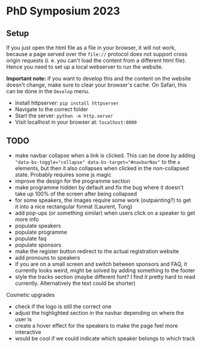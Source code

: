 # PhD Symposium 2023

## Setup

If you just open the html file as a file in your browser, it will not work, because a page served over the `file://` protocol does not support cross origin requests (i. e. you can't load the content from a different html file). Hence you need to set up a local webserver to run the website.

**Important note:** if you want to develop this and the content on the website doesn't change, make sure to clear your browser's cache. On Safari, this can be done in the `Develop` menu.

- Install httpserver: `pip install httpserver`
-  Navigate to the correct folder
- Start the server: `python -m http.server`
- Visit localhost in your browser at: `localhost:8000`

## TODO
- make navbar collapse when a link is clicked. This can be done by adding `"data-bs-toggle="collapse" data-bs-target="#navbarNav"` to the `a` elements, but then it also collapses when clicked in the non-collapsed state. Probably requires some js magic
- improve the design for the programme section
- make programme hidden by default and fix the bug where it doesn't take up 100% of the screen after being collapsed
- for some speakers, the images require some work (outpainting?) to get it into a nice rectangular format (Laurent, Tung)
- add pop-ups (or something similar) when users click on a speaker to get more info
- populate speakers
- populate programme
- populate faq
- populate sponsors
- make the register button redirect to the actual registration website
- add pronouns to speakers
- if you are on a small screen and switch between sponsors and FAQ, it currently looks weird, might be solved by adding something to the footer
- style the tracks section (maybe different font? I find it pretty hard to read currently. Alternatively the text could be shorter)

Cosmetic upgrades
- check if the logo is still the correct one
- adjust the highlighted section in the navbar depending on where the user is
- create a hover effect for the speakers to make the page feel more interactive
- would be cool if we could indicate which speaker belongs to which track
